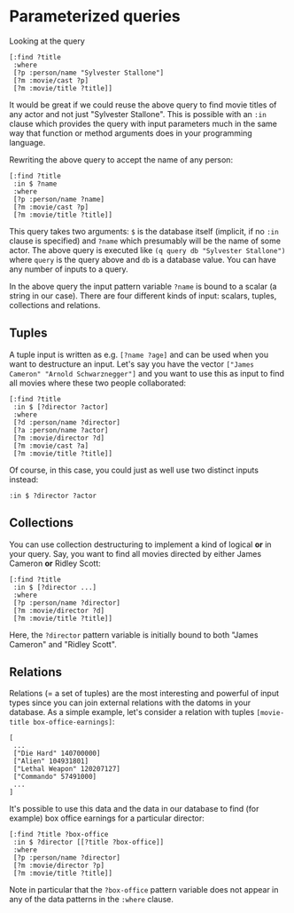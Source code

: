 # Parameterized queries

Looking at the query

    [:find ?title
     :where 
     [?p :person/name "Sylvester Stallone"]
     [?m :movie/cast ?p]
     [?m :movie/title ?title]]

It would be great if we could reuse the above query to find movie
titles of any actor and not just "Sylvester Stallone". This is
possible with an `:in` clause which provides the query with input
parameters much in the same way that function or method arguments does
in your programming language.

Rewriting the above query to accept the name of any person:

    [:find ?title
     :in $ ?name
     :where 
     [?p :person/name ?name]
     [?m :movie/cast ?p]
     [?m :movie/title ?title]]

This query takes two arguments: `$` is the database itself (implicit,
if no `:in` clause is specified) and `?name` which presumably will be
the name of some actor. The above query is executed like 
`(q query db "Sylvester Stallone")` where `query` is the query above 
and `db` is a database value. You can have any number of inputs to a 
query.

In the above query the input pattern variable `?name` is bound to a
scalar (a string in our case). There are four different kinds of
input: scalars, tuples, collections and relations.

## Tuples

A tuple input is written as e.g. `[?name ?age]` and can be used when
you want to destructure an input. Let's say you have the vector
`["James Cameron" "Arnold Schwarznegger"]` and you want to use this
as input to find all movies where these two people collaborated:

    [:find ?title
     :in $ [?director ?actor]
     :where 
     [?d :person/name ?director]
     [?a :person/name ?actor]
     [?m :movie/director ?d]
     [?m :movie/cast ?a]
     [?m :movie/title ?title]]

Of course, in this case, you could just as well use two distinct inputs instead:

    :in $ ?director ?actor

## Collections

You can use collection destructuring to implement a kind of logical **or** in your query. Say, you want to find all movies directed by either James Cameron **or** Ridley Scott:

    [:find ?title
     :in $ [?director ...]
     :where
     [?p :person/name ?director]
     [?m :movie/director ?d]
     [?m :movie/title ?title]]

Here, the `?director` pattern variable is initially bound to both "James Cameron" and "Ridley Scott".


## Relations

Relations (= a set of tuples) are the most interesting and powerful of
input types since you can join external relations with the datoms in
your database. As a simple example, let's consider a relation with
tuples `[movie-title box-office-earnings]`:

    [
     ... 
     ["Die Hard" 140700000]
     ["Alien" 104931801] 
     ["Lethal Weapon" 120207127]
     ["Commando" 57491000]
     ...
    ]

It's possible to use this data and the data in our database to find
(for example) box office earnings for a particular director:

    [:find ?title ?box-office
     :in $ ?director [[?title ?box-office]]
     :where 
     [?p :person/name ?director]
     [?m :movie/director ?p]
     [?m :movie/title ?title]]

Note in particular that the `?box-office` pattern variable does not
appear in any of the data patterns in the `:where` clause.
